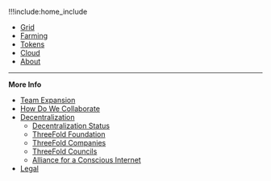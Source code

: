 !!!include:home_include
- [Grid](grid_home)
- [Farming](farming_home)
- [Tokens](tokens_home)
- [Cloud](cloud_home)
- [About](about)

------
**More Info**
- [Team Expansion](team_expansion)
- [How Do We Collaborate](freeflownation:freeflow_home)
- [Decentralization](decentralization)
  - [Decentralization Status](decentralization_status)
  - [ThreeFold Foundation](threefold_foundation)
  - [ThreeFold Companies](threefold_companies)
  - [ThreeFold Councils](threefold_councils)
  - [Alliance for a Conscious Internet](aci)
- [Legal](legal:legal)


<!-- - [Knowledge Base](wiki_overview) -->